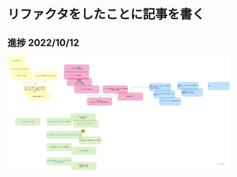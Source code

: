 # リファクタをしたことに記事を書く

## 進捗 2022/10/12

![inprogress-20221012](../images/refactoring-and-test-think-search-20221012.png)
